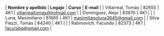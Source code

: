 |    **Nombre y apellido**    |    **Legajo**    |    **Curso**    |           **E-mail**           |
| Villarreal, Tomás           | 82655            | 4K1             | villarrealtomas@hotmail.com    |
| Dominguez, Alejo            | 83976            | 4K1             |                                |
| Luna, Maximiliano           | 81685            | 4K1             | maximilianoluna3645@gmail.com  |
| Silva Fiezzi, Tomás         | 84240            | 4K1             |                                |
| Rabinovich, Facundo         | 82373            | 4K1             | facuraba@gmail.com             |
